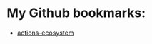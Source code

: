 # My Github bookmarks:
- [actions-ecosystem ](https://github.com/orgs/actions-ecosystem/repositories)

<!---
sergeybelash/sergeybelash is a ✨ special ✨ repository because its `README.md` (this file) appears on your GitHub profile.
You can click the Preview link to take a look at your changes.
--->
